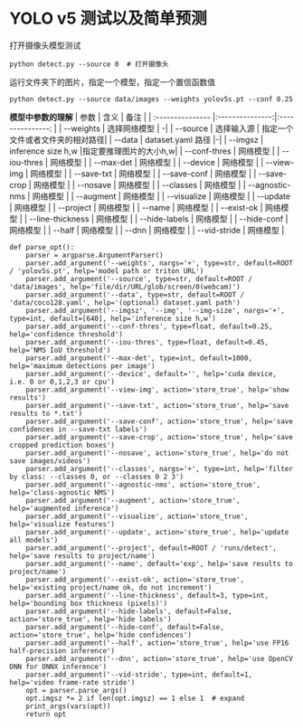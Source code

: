 YOLO v5 测试以及简单预测
========================
打开摄像头模型测试
```
python detect.py --source 0  # 打开摄像头
```
运行文件夹下的图片，指定一个模型，指定一个置信函数值
```
python detect.py --source data/images --weights yolov5s.pt --conf 0.25
```

**模型中参数的理解**
|       参数       |        含义      |         备注      |
| :--------------- |:---------------:|:---------------:  |
|   --weights      |   选择网络模型    |  -|
|   --source      |    选择输入源      | 指定一个文件或者文件夹的相对路径|
|   --data      |    dataset.yaml 路径  |-|
|   --imgsz      |    inference size h,w      |指定要推理图片的大小h,w|
|   --conf-thres      |    网络模型      |
|   --iou-thres      |    网络模型      |
|   --max-det      |    网络模型      |
|   --device      |    网络模型      |
|   --view-img      |    网络模型      |
|   --save-txt      |    网络模型      |
|   --save-conf      |    网络模型      |
|   --save-crop      |    网络模型      |
|   --nosave      |    网络模型      |
|   --classes      |    网络模型      |
|   --agnostic-nms      |    网络模型      |
|   --augment      |    网络模型      |
|   --visualize      |    网络模型      |
|   --update      |    网络模型      |
|   --project      |    网络模型      |
|   --name      |    网络模型      |
|   --exist-ok      |    网络模型      |
|   --line-thickness      |    网络模型      |
|   --hide-labels      |    网络模型      |
|   --hide-conf      |    网络模型      |
|   --half      |    网络模型      |
|   --dnn      |    网络模型      |
|   --vid-stride      |    网络模型      |

```代码段
def parse_opt():
    parser = argparse.ArgumentParser()
    parser.add_argument('--weights', nargs='+', type=str, default=ROOT / 'yolov5s.pt', help='model path or triton URL')
    parser.add_argument('--source', type=str, default=ROOT / 'data/images', help='file/dir/URL/glob/screen/0(webcam)')
    parser.add_argument('--data', type=str, default=ROOT / 'data/coco128.yaml', help='(optional) dataset.yaml path')
    parser.add_argument('--imgsz', '--img', '--img-size', nargs='+', type=int, default=[640], help='inference size h,w')
    parser.add_argument('--conf-thres', type=float, default=0.25, help='confidence threshold')
    parser.add_argument('--iou-thres', type=float, default=0.45, help='NMS IoU threshold')
    parser.add_argument('--max-det', type=int, default=1000, help='maximum detections per image')
    parser.add_argument('--device', default='', help='cuda device, i.e. 0 or 0,1,2,3 or cpu')
    parser.add_argument('--view-img', action='store_true', help='show results')
    parser.add_argument('--save-txt', action='store_true', help='save results to *.txt')
    parser.add_argument('--save-conf', action='store_true', help='save confidences in --save-txt labels')
    parser.add_argument('--save-crop', action='store_true', help='save cropped prediction boxes')
    parser.add_argument('--nosave', action='store_true', help='do not save images/videos')
    parser.add_argument('--classes', nargs='+', type=int, help='filter by class: --classes 0, or --classes 0 2 3')
    parser.add_argument('--agnostic-nms', action='store_true', help='class-agnostic NMS')
    parser.add_argument('--augment', action='store_true', help='augmented inference')
    parser.add_argument('--visualize', action='store_true', help='visualize features')
    parser.add_argument('--update', action='store_true', help='update all models')
    parser.add_argument('--project', default=ROOT / 'runs/detect', help='save results to project/name')
    parser.add_argument('--name', default='exp', help='save results to project/name')
    parser.add_argument('--exist-ok', action='store_true', help='existing project/name ok, do not increment')
    parser.add_argument('--line-thickness', default=3, type=int, help='bounding box thickness (pixels)')
    parser.add_argument('--hide-labels', default=False, action='store_true', help='hide labels')
    parser.add_argument('--hide-conf', default=False, action='store_true', help='hide confidences')
    parser.add_argument('--half', action='store_true', help='use FP16 half-precision inference')
    parser.add_argument('--dnn', action='store_true', help='use OpenCV DNN for ONNX inference')
    parser.add_argument('--vid-stride', type=int, default=1, help='video frame-rate stride')
    opt = parser.parse_args()
    opt.imgsz *= 2 if len(opt.imgsz) == 1 else 1  # expand
    print_args(vars(opt))
    return opt
```
